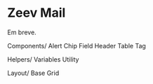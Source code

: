 # Zeev Mail

Em breve.

Components/
Alert
Chip
Field
Header
Table
Tag

Helpers/
Variables
Utility

Layout/
Base
Grid
